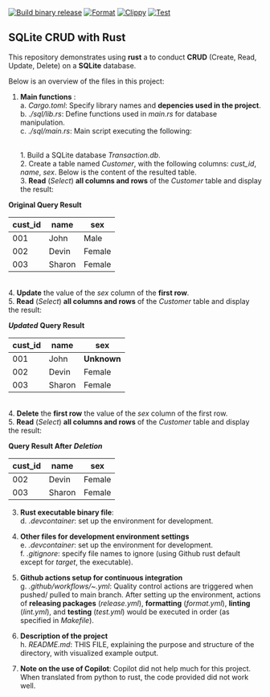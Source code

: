 [![Build binary release](https://github.com/nogibjj/RustSQLCRUD_YCLiu/actions/workflows/release.yml/badge.svg)](https://github.com/nogibjj/RustSQLCRUD_YCLiu/actions/workflows/release.yml)
[![Format](https://github.com/nogibjj/RustSQLCRUD_YCLiu/actions/workflows/format.yml/badge.svg)](https://github.com/nogibjj/RustSQLCRUD_YCLiu/actions/workflows/format.yml)
[![Clippy](https://github.com/nogibjj/RustSQLCRUD_YCLiu/actions/workflows/lint.yml/badge.svg)](https://github.com/nogibjj/RustSQLCRUD_YCLiu/actions/workflows/lint.yml)
[![Test](https://github.com/nogibjj/RustSQLCRUD_YCLiu/actions/workflows/test.yml/badge.svg)](https://github.com/nogibjj/RustSQLCRUD_YCLiu/actions/workflows/test.yml)
## SQLite CRUD with Rust 

This repository demonstrates using **rust** a to conduct **CRUD** (Create, Read, Update, Delete) on a **SQLite** database. 

Below is an overview of the files in this project:

1. **Main functions** : 
   <br>a. _Cargo.toml_: Specify library names and **depencies used in the project**.
   <br>b. _./sql/lib.rs_: Define functions used in _main.rs_ for database manipulation.
   <br>c. _./sql/main.rs_: Main script executing the following: 

   <br>         1. Build a SQLite database _Transaction.db_.
   <br>         2. Create a table named *Customer*, with the following columns: *cust_id*, *name*, *sex*. Below is the content of the resulted table.
   <br>         3. **Read** (*Select*) **all columns and rows** of the *Customer* table and display the result:
   
**Original Query Result**

| cust_id | name | sex |
|---|---|---|
|001| John | Male |
|002| Devin | Female |
|003| Sharon | Female |

   <br>         4. **Update** the value of the *sex* column of the **first row**.
   <br>         5. **Read** (*Select*) **all columns and rows** of the *Customer* table and display the result:
   
***Updated*** **Query Result**

| cust_id | name | sex |
|---|---|---|
|001| John | **Unknown** |
|002| Devin | Female |
|003| Sharon | Female |

<br>         4. **Delete** the **first row** the value of the *sex* column of the first row.
<br>         5. **Read** (*Select*) **all columns and rows** of the *Customer* table and display the result:

**Query Result After** ***Deletion***

| cust_id | name | sex |
|---|---|---|
|002| Devin | Female |
|003| Sharon | Female |


3. **Rust executable binary file**:
  <br>d. _.devcontainer_: set up the environment for development. 

5. **Other files for development environment settings**
  <br>e. _.devcontainer_: set up the environment for development.
  <br>f. _.gitignore_: specify file names to ignore (using Github rust default except for *target*, the executable).

6. **Github actions setup for continuous integration**
  <br>g. _.github/workflows/~.yml_: Quality control actions are triggered when pushed/ pulled to main branch. After setting up the environment, actions of **releasing packages** (_release.yml_), **formatting** (_format.yml_), **linting** (_lint.yml_), and **testing** (_test.yml_) would be executed in order (as specified in _Makefile_). 

7. **Description of the project**
   <br>h. _README.md_: THIS FILE, explaining the purpose and structure of the directory, with visualized example output.

8. **Note on the use of Copilot**: Copilot did not help much for this project. When translated from python to rust, the code provided did not work well.

